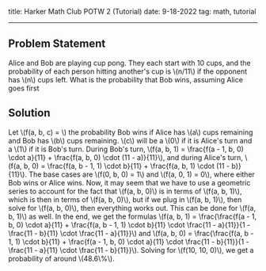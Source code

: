 title: Harker Math Club POTW 2 (Tutorial)
date: 9-18-2022
tag: math, tutorial

---

## Problem Statement

Alice and Bob are playing cup pong. They each start with 10 cups, and the probability of each person hitting another's cup is \\(n/11\\) if the opponent has \\(n\\) cups left. What is the probability that Bob wins, assuming Alice goes first

## Solution

Let \\(f(a, b, c) = \\) the probability Bob wins if Alice has \\(a\\) cups remaining and Bob has \\(b\\) cups remaining. \\(c\\) will be a \\(0\\) if it is Alice's turn and a \\(1\\) if it is Bob's turn. During Bob's turn, \\(f(a, b, 1) = \frac{f(a - 1, b, 0) \cdot a}{11} + \frac{f(a, b, 0) \cdot (11 - a)}{11}\\), and during Alice's turn, \\(f(a, b, 0) = \frac{f(a, b - 1, 1) \cdot b}{11} + \frac{f(a, b, 1) \cdot (11 - b)}{11}\\). The base cases are \\(f(0, b, 0) = 1\\) and \\(f(a, 0, 1) = 0\\), where either Bob wins or Alice wins. Now, it may seem that we have to use a geometric series to account for the fact that \\(f(a, b, 0)\\) is in terms of \\(f(a, b, 1)\\), which is then in terms of \\(f(a, b, 0)\\), but if we plug in \\(f(a, b, 1)\\), then solve for \\(f(a, b, 0)\\), then everything works out. This can be done for \\(f(a, b, 1)\\) as well. In the end, we get the formulas \\(f(a, b, 1) = \frac{\frac{f(a - 1, b, 0) \cdot a}{11} + \frac{f(a, b - 1, 1) \cdot b}{11} \cdot \frac{11 - a}{11}}{1 - \frac{11 - b}{11} \cdot \frac{11 - a}{11}}\\) and \\(f(a, b, 0) = \frac{\frac{f(a, b - 1, 1) \cdot b}{11} + \frac{f(a - 1, b, 0) \cdot a}{11} \cdot \frac{11 - b}{11}}{1 - \frac{11 - a}{11} \cdot \frac{11 - b}{11}}\\). Solving for \\(f(10, 10, 0)\\), we get a probability of around \\(48.6\\%\\).